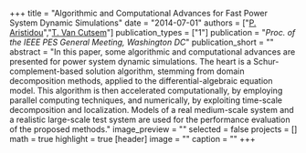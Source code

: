 +++
title = "Algorithmic and Computational Advances for Fast Power System Dynamic Simulations"
date = "2014-07-01"
authors = ["[P. Aristidou](https://www.paristidou.info)","[T. Van Cutsem](http://www.montefiore.ulg.ac.be/~vct/)"]
publication_types = ["1"]
publication = "_Proc. of the IEEE PES General Meeting, Washington DC_"
publication_short = ""
abstract = "In this paper, some algorithmic and computational advances are presented for power system dynamic simulations. The heart is a Schur-complement-based solution algorithm, stemming from domain decomposition methods, applied to the differential-algebraic equation model. This algorithm is then accelerated computationally, by employing parallel computing techniques, and numerically, by exploiting time-scale decomposition and localization. Models of a real medium-scale system and a realistic large-scale test system are used for the performance evaluation of the proposed methods."
image_preview = ""
selected = false
projects = []
math = true
highlight = true
[header]
image = ""
caption = ""
+++


